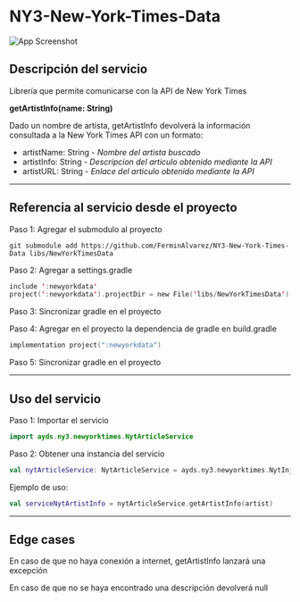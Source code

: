 # NY3-New-York-Times-Data
![App Screenshot](https://encrypted-tbn0.gstatic.com/images?q=tbn:ANd9GcRVioI832nuYIXqzySD8cOXRZEcdlAj3KfxA62UEC4FhrHVe0f7oZXp3_mSFG7nIcUKhg&usqp=CAU)

## Descripción del servicio
Librería que permite comunicarse con la API de New York Times

**getArtistInfo(name: String)**

Dado un nombre de artista, getArtistInfo devolverá la información consultada a la New York Times API con un formato:

- artistName: String - *Nombre del artista buscado*
- artistInfo: String - *Descripcion del articulo obtenido mediante la API*
- artistURL: String - *Enlace del articulo obtenido mediante la API*

---
## Referencia al servicio desde el proyecto

Paso 1: Agregar el submodulo al proyecto

```git
git submodule add https://github.com/FerminAlvarez/NY3-New-York-Times-Data libs/NewYorkTimesData
```

Paso 2: Agregar a settings.gradle
```kotlin
include ':newyorkdata'
project(':newyorkdata').projectDir = new File('libs/NewYorkTimesData')
```

Paso 3: Sincronizar gradle en el proyecto

Paso 4: Agregar en el proyecto la dependencia de gradle en build.gradle
```kotlin
implementation project(":newyorkdata")
```

Paso 5: Sincronizar gradle en el proyecto

--- 
## Uso del servicio

Paso 1: Importar el servicio
```kotlin
import ayds.ny3.newyorktimes.NytArticleService
```

Paso 2: Obtener una instancia del servicio
```kotlin
val nytArticleService: NytArticleService = ayds.ny3.newyorktimes.NytInjector.nytArticleService
```

Ejemplo de uso:
```kotlin
val serviceNytArtistInfo = nytArticleService.getArtistInfo(artist)
```

--- 
## Edge cases

En caso de que no haya conexión a internet, getArtistInfo lanzará una excepción

En caso de que no se haya encontrado una descripción devolverá null